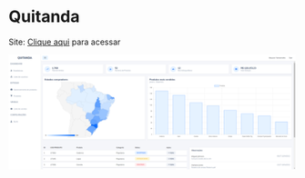 # Quitanda

Site: <a href="https://mayconyamamotto.github.io/quitanda">Clique aqui</a> para acessar

![alt text](https://github.com/MayconYamamotto/Quitanda/blob/main/assets/img/Quitanda.png?raw=true)
